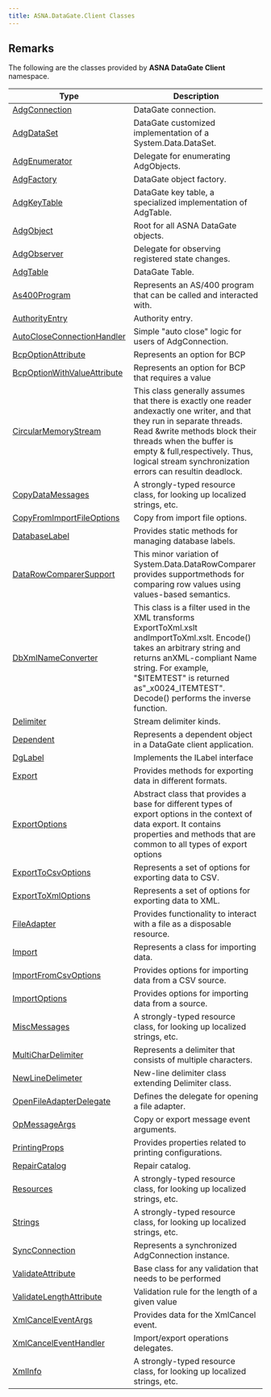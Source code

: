 ```yaml
---
title: ASNA.DataGate.Client Classes
---
```


## Remarks

The following are the classes provided by **ASNA DataGate Client** namespace.


| Type | Description |
| --- | --- |
| [AdgConnection](/reference/datagate/datagate-client/adg-connection.html) | DataGate connection. |
| [AdgDataSet](/reference/datagate/datagate-client/adg-data-set.html) | DataGate customized implementation of a System.Data.DataSet. |
| [AdgEnumerator](/reference/datagate/datagate-client/adg-enumerator.html) | Delegate for enumerating AdgObjects. |
| [AdgFactory](/reference/datagate/datagate-client/adg-factory.html) | DataGate object factory. |
| [AdgKeyTable](/reference/datagate/datagate-client/adg-key-table.html) | DataGate key table, a specialized implementation of AdgTable. |
| [AdgObject](/reference/datagate/datagate-client/adg-object.html) | Root for all ASNA DataGate objects. |
| [AdgObserver](/reference/datagate/datagate-client/adg-observer.html) | Delegate for observing registered state changes. |
| [AdgTable](/reference/datagate/datagate-client/adg-table.html) | DataGate Table. |
| [As400Program](/reference/datagate/datagate-client/as400-program.html) | Represents an AS/400 program that can be called and interacted with. |
| [AuthorityEntry](/reference/datagate/datagate-client/authority-entry.html) | Authority entry. |
| [AutoCloseConnectionHandler](/reference/datagate/datagate-client/auto-close-connection-handler.html) | Simple "auto close" logic for users of AdgConnection. |
| [BcpOptionAttribute](/reference/datagate/datagate-client/bcp-option-attribute.html) | Represents an option for BCP |
| [BcpOptionWithValueAttribute](/reference/datagate/datagate-client/bcp-option-with-value-attribute.html) | Represents an option for BCP that requires a value |
| [CircularMemoryStream](/reference/datagate/datagate-client/circular-memory-stream.html) | This class generally assumes that there is exactly one reader andexactly one writer, and that they run in separate threads.  Read &write methods block their threads when the buffer is empty & full,respectively.  Thus, logical stream synchronization errors can resultin deadlock. |
| [CopyDataMessages](/reference/datagate/datagate-client/copy-data-messages.html) | A strongly-typed resource class, for looking up localized strings, etc. |
| [CopyFromImportFileOptions](/reference/datagate/datagate-client/copy-from-import-file-options.html) | Copy from import file options. |
| [DatabaseLabel](/reference/datagate/datagate-client/database-label.html) | Provides static methods for managing database labels. |
| [DataRowComparerSupport](/reference/datagate/datagate-client/data-row-comparer-support.html) | This minor variation of System.Data.DataRowComparer provides supportmethods for comparing row values using values-based semantics. |
| [DbXmlNameConverter](/reference/datagate/datagate-client/db-xml-name-converter.html) | This class is a filter used in the XML transforms ExportToXml.xslt andImportToXml.xslt.  Encode() takes an arbitrary string and returns anXML-compliant Name string.  For example, "$ITEMTEST" is returned as"_x0024_ITEMTEST".  Decode() performs the inverse function. |
| [Delimiter](/reference/datagate/datagate-client/delimiter.html) | Stream delimiter kinds. |
| [Dependent](/reference/datagate/datagate-client/dependent.html) | Represents a dependent object in a DataGate client application. |
| [DgLabel](/reference/datagate/datagate-client/dg-label.html) | Implements the ILabel interface |
| [Export](/reference/datagate/datagate-client/export.html) | Provides methods for exporting data in different formats. |
| [ExportOptions](/reference/datagate/datagate-client/export-options.html) | Abstract class that provides a base for different types of export options in the context of data export. It contains properties and methods that are common to all types of export options |
| [ExportToCsvOptions](/reference/datagate/datagate-client/export-to-csv-options.html) | Represents a set of options for exporting data to CSV. |
| [ExportToXmlOptions](/reference/datagate/datagate-client/export-to-xml-options.html) | Represents a set of options for exporting data to XML. |
| [FileAdapter](/reference/datagate/datagate-client/file-adapter.html) | Provides functionality to interact with a file as a disposable resource. |
| [Import](/reference/datagate/datagate-client/import.html) | Represents a class for importing data. |
| [ImportFromCsvOptions](/reference/datagate/datagate-client/import-from-csv-options.html) | Provides options for importing data from a CSV source. |
| [ImportOptions](/reference/datagate/datagate-client/import-options.html) | Provides options for importing data from a source. |
| [MiscMessages](/reference/datagate/datagate-client/misc-messages.html) | A strongly-typed resource class, for looking up localized strings, etc. |
| [MultiCharDelimiter](/reference/datagate/datagate-client/multi-char-delimiter.html) | Represents a delimiter that consists of multiple characters. |
| [NewLineDelimeter](/reference/datagate/datagate-client/new-line-delimeter.html) | New-line delimiter class extending Delimiter class. |
| [OpenFileAdapterDelegate](/reference/datagate/datagate-client/open-file-adapter-delegate.html) | Defines the delegate for opening a file adapter. |
| [OpMessageArgs](/reference/datagate/datagate-client/op-message-args.html) | Copy or export message event arguments. |
| [PrintingProps](/reference/datagate/datagate-client/printing-props.html) | Provides properties related to printing configurations. |
| [RepairCatalog](/reference/datagate/datagate-client/repair-catalog.html) | Repair catalog. |
| [Resources](/reference/datagate/datagate-client/resources.html) | A strongly-typed resource class, for looking up localized strings, etc. |
| [Strings](/reference/datagate/datagate-client/strings.html) | A strongly-typed resource class, for looking up localized strings, etc. |
| [SyncConnection](/reference/datagate/datagate-client/sync-connection.html) | Represents a synchronized AdgConnection instance. |
| [ValidateAttribute](/reference/datagate/datagate-client/validate-attribute.html) | Base class for any validation that needs to be performed |
| [ValidateLengthAttribute](/reference/datagate/datagate-client/validate-length-attribute.html) | Validation rule for the length of a given value |
| [XmlCancelEventArgs](/reference/datagate/datagate-client/xml-cancel-event-args.html) | Provides data for the XmlCancel event. |
| [XmlCancelEventHandler](/reference/datagate/datagate-client/xml-cancel-event-handler.html) | Import/export operations delegates.  |
| [XmlInfo](/reference/datagate/datagate-client/xml-info.html) | A strongly-typed resource class, for looking up localized strings, etc. |
